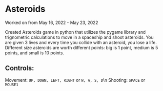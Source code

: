 # Asteroids
Worked on from May 16, 2022 - May 23, 2022

Created Asteroids game in python that utilizes the pygame library and trignometric calculations to move in a spaceship and shoot asteroids. You are given 3 lives and every time you collide with an asteroid, you lose a life. Different size asteroids are worth different points: big is 1 point, medium is 5 points, and small is 10 points.

## Controls:
Movement: ```UP, DOWN, LEFT, RIGHT``` or ```W, A, S, D```\n
Shooting: ```SPACE``` or ```MOUSE1```
